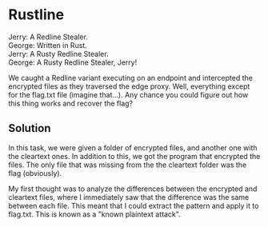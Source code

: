 # Rustline
Jerry: A Redline Stealer.\
George: Written in Rust.\
Jerry: A Rusty Redline Stealer.\
George: A Rusty Redline Stealer, Jerry!

We caught a Redline variant executing on an endpoint and intercepted the encrypted files as they traversed the edge proxy. Well, everything except for the flag.txt file (imagine that...). Any chance you could figure out how this thing works and recover the flag?

## Solution
In this task, we were given a folder of encrypted files, and another one with the cleartext ones. In addition to this, we got the program that encrypted the files. The only file that was missing from the the cleartext folder was the flag (obviously).

My first thought was to analyze the differences between the encrypted and cleartext files, where I immediately saw that the difference was the same between each file. This meant that I could extract the pattern and apply it to flag.txt. This is known as a "known plaintext attack".
